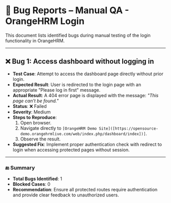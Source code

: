 # 🐞 Bug Reports – Manual QA - OrangeHRM Login

This document lists identified bugs during manual testing of the login functionality in OrangeHRM.

---

## ❌ Bug 1: Access dashboard without logging in

- **Test Case**: Attempt to access the dashboard page directly without prior login.
- **Expected Result**: User is redirected to the login page with an appropriate "Please log in first" message.
- **Actual Result**: A 404 error page is displayed with the message: *"This page can’t be found."*
- **Status**: ❌ Failed
- **Severity**: Medium
- **Steps to Reproduce**:
  1. Open browser.
  2. Navigate directly to `[OrangeHRM Demo Site]([https://opensource-demo.orangehrmlive.com/web/index.php/dashboard/index])]`.
  3. Observe the result.
- **Suggested Fix**: Implement proper authentication check with redirect to login when accessing protected pages without session.

---

### 🔚 Summary

- **Total Bugs Identified**: 1
- **Blocked Cases**: 0
- **Recommendation**: Ensure all protected routes require authentication and provide clear feedback to unauthorized users.


